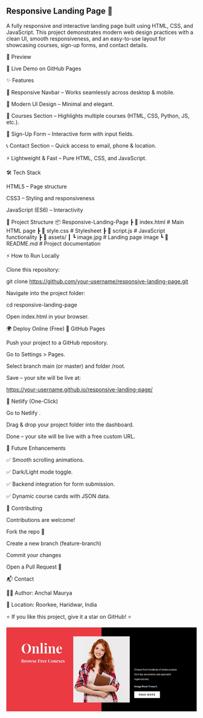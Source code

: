 ## Responsive Landing Page 🚀










A fully responsive and interactive landing page built using HTML, CSS, and JavaScript.
This project demonstrates modern web design practices with a clean UI, smooth responsiveness, and an easy-to-use layout for showcasing courses, sign-up forms, and contact details.

📸 Preview

🔗 Live Demo on GitHub Pages

✨ Features

📱 Responsive Navbar – Works seamlessly across desktop & mobile.

🎨 Modern UI Design – Minimal and elegant.

📂 Courses Section – Highlights multiple courses (HTML, CSS, Python, JS, etc.).

📝 Sign-Up Form – Interactive form with input fields.

📞 Contact Section – Quick access to email, phone & location.

⚡ Lightweight & Fast – Pure HTML, CSS, and JavaScript.

🛠️ Tech Stack

HTML5 – Page structure

CSS3 – Styling and responsiveness

JavaScript (ES6) – Interactivity

📂 Project Structure
📦 Responsive-Landing-Page
 ┣ 📜 index.html     # Main HTML page
 ┣ 📜 style.css      # Stylesheet
 ┣ 📜 script.js      # JavaScript functionality
 ┣ 📂 assets/
 ┃ ┗ image.jpg       # Landing page image
 ┗ 📜 README.md      # Project documentation

⚡ How to Run Locally

Clone this repository:

git clone https://github.com/your-username/responsive-landing-page.git


Navigate into the project folder:

cd responsive-landing-page


Open index.html in your browser.

🌍 Deploy Online (Free)
🔹 GitHub Pages

Push your project to a GitHub repository.

Go to Settings > Pages.

Select branch main (or master) and folder /root.

Save – your site will be live at:

https://your-username.github.io/responsive-landing-page/

🔹 Netlify (One-Click)

Go to Netlify
.

Drag & drop your project folder into the dashboard.

Done – your site will be live with a free custom URL.

🎯 Future Enhancements

✅ Smooth scrolling animations.

✅ Dark/Light mode toggle.

✅ Backend integration for form submission.

✅ Dynamic course cards with JSON data.

🤝 Contributing

Contributions are welcome!

Fork the repo 🍴

Create a new branch (feature-branch)

Commit your changes

Open a Pull Request 🚀

📬 Contact

👨‍💻 Author: Anchal Maurya

📍 Location: Roorkee, Haridwar, India

⭐ If you like this project, give it a star on GitHub! ⭐



![pic](https://github.com/AnchalMaurya/Prodigy_Task1_Responsive_Page/blob/main/image.jpg)
